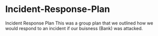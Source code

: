 # Incident-Response-Plan
Incident Response Plan
This was a group plan that we outlined how we would respond to an incident if our buisness (Bank) was attacked. 
